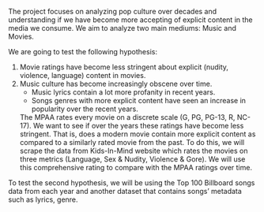 The project focuses on analyzing pop culture over decades and understanding if we have become more accepting of explicit content in the media we consume. We aim to analyze two main mediums: Music and Movies.

We are going to test the following hypothesis:
1) Movie ratings have become less stringent about explicit (nudity, violence, language) content in movies.
2) Music culture has become increasingly obscene over time.
        <ul>
        <li> Music lyrics contain a lot more profanity in recent years.
        <li> Songs genres with more explicit content have seen an increase in popularity over the recent years.
        </ul>
The MPAA rates every movie on a discrete scale (G, PG, PG-13, R, NC-17). We want to see if over the years these ratings have become less stringent.
That is, does a modern movie contain more explicit content as compared to a similarly rated movie from the past.
To do this, we will scrape the data from Kids-In-Mind website which rates the movies on three metrics (Language, Sex & Nudity, Violence & Gore). 
We will use this comprehensive rating to compare with the MPAA ratings over time.

To test the second hypothesis, we will be using the Top 100 Billboard songs data from each year and another dataset that contains songs’ metadata such as lyrics, genre.
